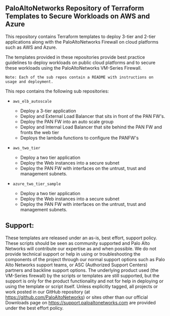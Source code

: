 PaloAltoNetworks Repository of Terraform Templates to Secure Workloads on AWS and Azure
---------------------------------------------------------------------------------------

This repository contains Terraform templates to deploy 3-tier and 2-tier applications along with the PaloAltoNetworks Firewall
on cloud platforms such as AWS and Azure.

The templates provided in these repositories provide best practice guidelines to deploy workloads on public cloud platforms
and to secure these workloads using the PaloAltoNetworks VM-Series Firewall.

``` Note: Each of the sub repos contain a README with instructions on usage and deployment. ```

This repo contains the following sub repositories:

   - ``` aws_elb_autoscale ```

      - Deploy a 3-tier application
      - Deploy and External Load Balancer that sits in front of the PAN FW's.
      - Deploy the PAN FW into an auto scale group
      - Deploy and Internal Load Balancer that site behind the PAN FW and fronts the web tier
      - Deploys the lambda functions to configure the PANFW's

   - ``` aws_two_tier ```

      - Deploy a two tier application
      - Deploy the Web instances into a secure subnet
      - Deploy the PAN FW with interfaces on the untrust, trust and management subnets.

   - ``` azure_two_tier_sample ```

      - Deploy a two tier application
      - Deploy the Web instances into a secure subnet
      - Deploy the PAN FW with interfaces on the untrust, trust and management subnets.

Support:
--------

These templates are released under an as-is, best effort, support policy. These scripts should be seen as community supported and Palo Alto Networks will contribute our expertise as and when possible. We do not provide technical support or help in using or troubleshooting the components of the project through our normal support options such as Palo Alto Networks support teams, or ASC (Authorized Support Centers) partners and backline support options. The underlying product used (the VM-Series firewall) by the scripts or templates are still supported, but the support is only for the product functionality and not for help in deploying or using the template or script itself. Unless explicitly tagged, all projects or work posted in our GitHub repository (at https://github.com/PaloAltoNetworks) or sites other than our official Downloads page on https://support.paloaltonetworks.com are provided under the best effort policy.

